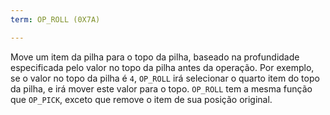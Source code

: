 ```yaml
---
term: OP_ROLL (0X7A)

---
```

Move um item da pilha para o topo da pilha, baseado na profundidade especificada pelo valor no topo da pilha antes da operação. Por exemplo, se o valor no topo da pilha é `4`, `OP_ROLL` irá selecionar o quarto item do topo da pilha, e irá mover este valor para o topo. `OP_ROLL` tem a mesma função que `OP_PICK`, exceto que remove o item de sua posição original.